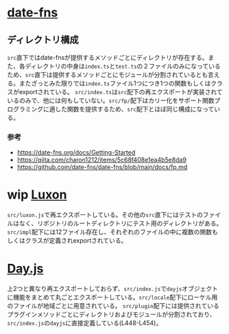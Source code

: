 # [date-fns](https://github.com/date-fns/date-fns)

## ディレクトリ構成

`src`直下ではdate-fnsが提供するメソッドごとにディレクトリが存在する。また、各ディレクトリの中身は`index.ts`と`test.ts`の２ファイルのみになっているため、`src`直下は提供するメソッドごとにモジュールが分割されているとも言える。またざっとみた限りでは`index.ts`ファイル1つにつき1つの関数もしくはクラスがexportされている。
`src/index.ts`は`src`配下の再エクスポートが実装されているのみで、他には何もしていない。`src/fp/`配下はカリー化をサポート関数プログラミングに適した関数を提供するため、`src`配下とほぼ同じ構成になっている。

### 参考

- https://date-fns.org/docs/Getting-Started
- https://qiita.com/charon1212/items/5c68f408e1ea4b5e8da9
- https://github.com/date-fns/date-fns/blob/main/docs/fp.md

# wip [Luxon](https://github.com/moment/luxon)

`src/luxon.js`で再エクスポートしている。その他の`src`直下にはテストのファイルはなく、リポジトリのルートディレクトリにテスト用のディレクトリがある。`src/impl`配下には12ファイル存在し、それぞれのファイルの中に複数の関数もしくはクラスが定義されexportされている。

# [Day.js](https://github.com/iamkun/dayjs)

上2つと異なり再エクスポートしておらず、`src/index.js`で`dayjs`オブジェクトに機能をまとめて丸ごとエクスポートしている。`src/locale`配下にローケル用のファイルが地域ごとに用意されている。
`src/plugin`配下には提供されているプラグインメソッドごとにディレクトリおよびモジュールが分割されており、`src/index.js`の`dayjs`に直接定義している(L448-L454)。
